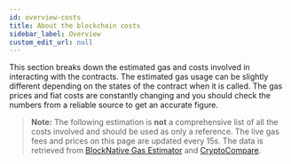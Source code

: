 ```yaml
---
id: overview-costs
title: About the blockchain costs
sidebar_label: Overview
custom_edit_url: null
---
```


This section breaks down the estimated gas and costs involved in interacting with the contracts. The estimated gas usage can be slightly different depending on the states of the contract when it is called. The gas prices and fiat costs are constantly changing and you should check the numbers from a reliable source to get an accurate figure.

>**Note:** The following estimation is **not** a comprehensive list of all the costs involved and should be used as only a reference. The live gas fees and prices on this page are updated every 15s. The data is retrieved from [BlockNative Gas Estimator](https://www.blocknative.com/gas-estimator) and [CryptoCompare](https://www.cryptocompare.com/).